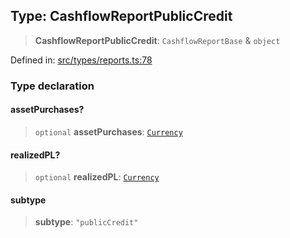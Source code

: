 
## Type: CashflowReportPublicCredit

> **CashflowReportPublicCredit**: `CashflowReportBase` & `object`

Defined in: [src/types/reports.ts:78](https://github.com/centrifuge/sdk/blob/1e4b2916d77ce8c4f4eb61be819c3477c050b599/src/types/reports.ts#L78)

### Type declaration

#### assetPurchases?

> `optional` **assetPurchases**: [`Currency`](#class-currency)

#### realizedPL?

> `optional` **realizedPL**: [`Currency`](#class-currency)

#### subtype

> **subtype**: `"publicCredit"`
